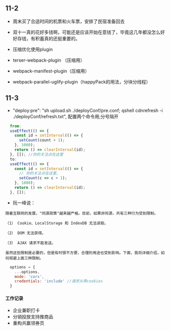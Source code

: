 ## 11-2
- 周末买了合适时间的机票和火车票，安排了民宿准备回去
- 双十一真的花好多钱啊，可能还是应该开始在意钱了，毕竟这几年都没怎么好好存钱，有积蓄真的还挺重要的。


- 压缩优化使用plugin
- terser-webpack-plugin （压缩用）
- webpack-manifest-plugin（压缩用）
- webpack-parallel-uglify-plugin（happyPack的用法，分块分线程）


## 11-3
- "deploy:pre": "sh upload.sh ./deployConf/pre.conf; qshell cdnrefresh -i ./deployConf/refresh.txt", 配置两个命令用;分号隔开
``` javascript
  from:
  useEffect(() => {
    const id = setInterval(() => {
      setCount(count + 1);
    }, 1000);
    return () => clearInterval(id);
  }, []); //你的关注点在这里
  to:
  useEffect(() => {
    const id = setInterval(() => {
      // 你的关注点在这里,
      setCount(c => c + 1);
    }, 1000);
    return () => clearInterval(id);
  }, []);
```

- 阮一峰说：
```
随着互联网的发展，"同源政策"越来越严格。目前，如果非同源，共有三种行为受到限制。

（1） Cookie、LocalStorage 和 IndexDB 无法读取。

（2） DOM 无法获得。

（3） AJAX 请求不能发送。

虽然这些限制是必要的，但是有时很不方便，合理的用途也受到影响。下面，我将详细介绍，如何规避上面三种限制。
```

``` javascript
  options = {
    ...options,
    mode: 'cors',
    credentials: 'include' //请求头带cookies
  }
```

#### 工作记录
- 企业兼职打卡
- 分销投放支持推商品
- 重构共赢领券页